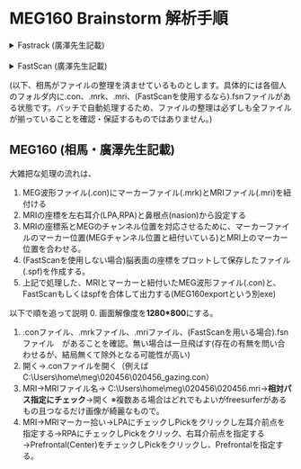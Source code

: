 # MEG160 Brainstorm 解析手順

<details>

  <summary>Fastrack (廣澤先生記載)</summary>

- D:\HDD_backup\_Gamma\Fastrak\020100_HS_Fastrakの020100_HS_MEG用マーカー　をExcelにドロップして開く
- データのある列を選択
- データタブをアクティブにする。
- 区切り位置をクリック→次へ→次へ→完了
- D:\HDD_backup\Gunma_Templete_MRI_Tool\2014_7_林先生ソフトの座標並び替えシート　を開く
- 先ほどのデータを黄色ハイライトの領域にコピペ
- 平行移動後の座標の値、オレンジでハイライトされた5行をコピーする
- メモ帳にペースト
- 020100_marker5.txtとしてD:\HDD_backup\_Gamma\Fastrak_markersに保存する。
- 平行移動後の座標の値、ハイライトされていない3行をコピーする
- メモ帳にペースト
- 020100_marker3.txtとしてD:\HDD_backup\_Gamma\Fastrak_markersに保存する

- D:\HDD_backup\Gunma_Templete_MRI_Tool\2014_7_林先生ソフト からBambiAnalysis_ver2.exeを起動
- ファイル→開く→体表5点.txt→先ほどの020100_marker5.txtを選択する。
- ファイル→開く→コイルマーカー点（3点）→先ほどの020100_marker3.txtを選択する。
- 解析→体表点傾き補正
- Save CSV→020100tilt_correctedとして保存する。
- 保存したファイルを開いて”post”の下の5×3の数字をコピー
- メモ帳にペーストして020100corrected_5.txtとして保存する。
- ”post coil marker”の下の3×3の数字をコピー
- メモ帳にペーストして020100corrected_3.txtとして保存する。

- BambiAnalysis_ver2.exeに戻る。フォーム→TemplateAnalysisと選択
- 1),5)デフォルト読み込み　ボタンをクリック
- 3)解析対象の体表5点データ読み込み　ボタンをクリック
- 先ほどの020100corrected_5.txtを選択
- 4)解析　ボタンをクリック
- テンプレートパス表示をクリック
- 出てきたパスをコピペする（ここではC:\BambiTempData\体表５点\5y_case05.txt）

</details>
 
<details>

  <summary>FastScan (廣澤先生記載)</summary>

- D:\HDD_backup\Polhemus\FastSCANからFastSCANを起動
- Openをクリック
- .fsnファイルを開く（ここではD:\HDD_backup\_Gamma\FastScan\020213_MKにある020213_MK.fsn）
- Stylus listを開く。一つ一つクリックして、下記の位置になっていることを確認
  - Stylus1 Nasion
  - Stylus 2 Cz
  - Stylus 3 LPL(左耳)
  - Stylus 4 RPL(右耳)
  - Stylus 5 Inion
  - Stylus 6 C3
  - Stylus 7 C4
  - Stylus 8 Fz
- Export as→Sweepsを選択
- ファイル名は020213sweeps、左からBounding Box、Cloud of Points、Text-Windows(CRLF)とチェックしてD:\HDD_backup\_Gammaに保存。
- Do you want to export the stylus points as well? に対し、はいを選択
- ファイル名を 020213stylusとし、左からBounding Box, Points + Normals, Text, windows (CRLF) としてD:\HDD_backup\_Gamma\FastScan_markersに保存する

- こうして生成された二つの.txtファイルを開く。
- 最初のファイルは上の4行を、_stylusファイルは上の3行を削除して上書き保存する。
- 上記でStylus listの順序が違っていた場合、この段階で並び替える

- BambiAnalysis_ver2.exeを起動
- フォーム→For FastScan Analysis
- Open FastScan (marker points) をクリックし、_stylusのファイルを選択
- Open FastScan (Sweep)をクリックし、_sweepsのファイルを選択
- Save CSV transformed marker をクリックし、020222tr_markerとして保存
- できた.csvファイルをエクセルで開く
- ファイル→名前を付けて保存→テキスト（タブ区切り）として保存。ファイル名はそのままでOK。

- BambiAnalysis_ver2に戻る。
- ファイル→開く→FastScan変換後StylusData→上でできた_marker.txtを選択（ここでは020222_marker.txt）
- ファイル→名前を付けて保存→CSV data→体表5点→番号_5として保存（ここでは020222_5.csvとなる）
- できたcsvファイルをエクセルで開き、ファイル→名前を付けて保存→テキスト（タブ区切り）として保存（ここでは020222_5.txtとなる）

- D:\2014_7_林先生ソフト\MATLAB送付用プログラムにあるBambiBrain_ver01を起動
（MATLAB2014a compiler runtimeが必要-http://www.mathworks.com/products/compiler/mcr/index.html）
- DB 5-points Open without correcti…をクリック
- D:\2014_7_林先生ソフト\MATLAB送付用プログラム\TiltCorrect_ALL_Surf-5-points_ForKUにあるすべてのファイルを選択し、開くをクリック。
- OPEN MEG 5 pointsをクリック
- 先ほど作成した020222_5.txtを選択する。この際、ダミーで04y_case01.txtも選択する。
- Results auto Saveにチェック
- Tilt correction for MEGをクリック
- Analysis for 5-pointsをクリック
- TemplateSelected_020222_5.txtが目的のファイル。
- 開くと、B1が最適なテンプレートのNoになっている。今回は27なので、D:\2014_7_林先生ソフト\MATLAB送付用プログラム- \TiltCorrect_ALL_Surf-5-points_ForKU フォルダの中にあるNo_027_TiltCorrect_5points_03y_case17.txt、すなわち03y_case17.rawが目的のファイルとなる。（C:\BambiTempData\ 3y_case17）

- ImageJを開く（https://imagej.nih.gov/ij/download.htmlからダウンロード、zipを展開するだけで使用可能）
- File→Import→Rawと選択
- 対応する.rawファイル（ここではD:\HDD_backup\_Gamma\Fastrak_markersにある020100corrected_5.txt_template_64_withAffine_Ver7_lank1.raw）を選択
- パラメータは上から 16 bit Unsigned, 256, 256, 0, 256, 0で、Little-endian byte orderにチェック。
- File→Save As→Analyze 7.5で、D:\HDD_backup\_Gamma\Fastrak_markersに保存する。名前はデフォルトでOK

- MegLaboratoryを起動
- ファイル→ MRIファイル→ANALYZE形式データからMRIファイルを作成
- Addをクリック
- ImageJで作成したAnalyze形式データのうち、.hdrを選択（ここでは5y_case05.hdr）
- OKを選択し、020100MRIとして保存する。

</details>

(以下、相馬がファイルの整理を済ませているものとします。具体的には各個人のフォルダ内に.con、.mrk、.mri、(FastScanを使用するなら).fsnファイルがある状態です。バッチで自動処理するため、ファイルの整理は必ずしも全ファイルが揃っていることを確認・保証するものではありません。)

## MEG160 (相馬・廣澤先生記載)

大雑把な処理の流れは、
1. MEG波形ファイル(.con)にマーカーファイル(.mrk)とMRIファイル(.mri)を紐付ける
2. MRIの座標を左右耳介(LPA,RPA)と鼻根点(nasion)から設定する
3. MRIの座標系とMEGのチャンネル位置を対応させるために、マーカーファイルのマーカー位置(MEGチャンネル位置と紐付いている)とMRI上のマーカー位置を合わせる。
4. (FastScanを使用しない場合)脳表面の座標をプロットして保存したファイル(.spf)を作成する。
5. 上記で処理した、MRIとマーカーと紐付いたMEG波形ファイル(.con)と、FastScanもしくはspfを合体して出力する(MEG160exportという別exe)

以下で順を追って説明
0. 画面解像度を**1280*800**にする。
1. .conファイル、.mrkファイル、.mriファイル、(FastScanを用いる場合).fsnファイル　があることを確認。無い場合は一旦飛ばす(存在の有無を問い合わせるが、結局無くて除外となる可能性が高い)
2. 開く→.conファイルを開く（例えばC:\Users\home\meg\020456\020456_gazing.con）
3. MRI→MRIファイル名→ C:\Users\home\meg\020456\020456.mri→**相対パス指定にチェック**→開く ※複数ある場合はどれでもよいがfreesurferがあるもの且つなるだけ画像が綺麗なもので。
4. MRI→MRIマーカー拾い→LPAにチェックしPickをクリックし左耳介前点を指定する→RPAにチェックしPickをクリック、右耳介前点を指定する→Prefrontal(Center)をチェックしPickをクリックし、Prefrontalを指定する。
